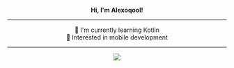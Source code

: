 <div align="center">

<strong>Hi, I'm Alexoqool!</strong>

---

🌱 I'm currently learning Kotlin<br>
🚀 Interested in mobile development

---

<img
src="https://github-readme-stats.vercel.app/api?username=alexoqool&show_icons=true&count_private=true&hide_border=true&theme=dark"
/>

</div>